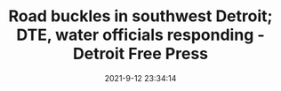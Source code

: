 ---
"title": "Road buckles in southwest Detroit; DTE, water officials responding - Detroit Free Press"
"date": "2021-9-12 23:34:14"
"feed_name": "GOOGLENEWSINDUSTRIAL"
"feed_website": "https://news.google.com/search?q=industrial%2Bincident&hl=en-US&gl=US&ceid=US:en"
"feed_rss": "https://news.google.com/rss/search?q=industrial%2Bincident&hl=en-US&gl=US&ceid=US:en"
"link": "https://www.freep.com/story/news/local/michigan/2021/09/12/road-buckles-southwest-detroit-dte-water-officials-responding/8309644002/"
"file": "_posts/2021-1-1-1beacc5ec786df4e2445083ef5652812108dde90.md"
"accident": "0"
"drilling": "0"
"dead": "0"
"injured": "0"
---